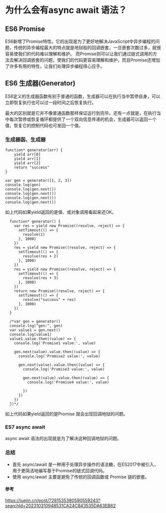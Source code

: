 # 为什么会有async await 语法？

## ES6 Promise

ES6新增了Promise特性。它的出现是为了更好地解决JavaScript中异步编程的问题，传统的异步编程最大的特点就是地狱般的回调嵌套，一旦嵌套次数过多，就很容易使我们的代码难以理解和维护。
而Promise则可以让我们通过链式调用的方法去解决回调嵌套的问题，使我们的代码更容易理解和维护，而且Promise还增加了许多有用的特性，让我们处理异步编程得心应手。

## ES6 生成器(Generator)

ES6定义的生成器函数有别于普通的函数，生成器可以在执行当中暂停自身，可以立即恢复执行也可以过一段时间之后恢复执行。

最大的区别就是它并不像普通函数那样保证运行到完毕。还有一点就是，在执行当中每次暂停或恢复循环都提供了一个双向信息传递的机会，生成器可以返回一个值，恢复它的控制代码也可发回一个值。

### 生成器函、生成器

```
function* generator(arr) {
    yield arr[0]
    yield arr[1]
    yield arr[2]
    return "success"
}

var gen = generator([1, 2, 3])
console.log(gen)
console.log(gen.next())
console.log(gen.next())
console.log(gen.next())
console.log(gen.next())
```

如上代码如果yield返回的是值、或对象调用看起来还OK。


```
  function* generator() {
    var res = yield new Promise((resolve, reject) => {
      setTimeout(() => {
        resolve(1)
      }, 1000)
    })
    res = yield new Promise((resolve, reject) => {
      setTimeout(() => {
        resolve(res + 2)
      }, 1000)
    })
    res = yield new Promise((resolve, reject) => {
      setTimeout(() => {
        resolve(res + 3)
      }, 1000)
    })
    return new Promise((resolve, reject) => {
      setTimeout(() => {
        resolve("success" + res)
      }, 1000)
    })
  }

  /*var gen = generator()
  console.log("gen:", gen)
  var value1 = gen.next()
  console.log(value1)
  value1.value.then((value) => {
    console.log('Promise1 value:', value)

    gen.next(value).value.then((value) => {
      console.log('Promise2 value:', value)

      gen.next(value).value.then((value) => {
        console.log('Promise3 value:', value)

        gen.next(value).value.then((value) => {
          console.log('Promise4 value:', value)

        })
      })
    })
  })*/
```

如上代码如果yield返回的是Promise 就会出现回调地狱的问题。

### ES7 async await

async await 语法的出现就是为了解决这种回调地狱的问题。

### 总结

* 首先 async/await 是一种用于处理异步操作的语法糖，在ES2017中被引入，用于更简洁地编写基于Promise的链式回调代码。
* 使用 async/await 主要是避免了传统的回调函数或 Promise 链的嵌套。

#### 参考

https://juejin.cn/post/7281535380590559243?searchId=202310310948531CA24C843535DA63EB62